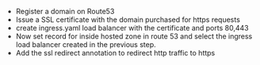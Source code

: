 - Register a domain on Route53
- Issue a SSL certificate with the domain purchased for https requests
- create ingress.yaml load balancer with the certificate and ports 80,443
- Now set record for inside hosted zone in route 53 and select the ingress load balancer created in the previous step.
- Add the ssl redirect annotation to redirect http traffic to https